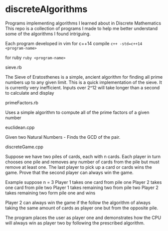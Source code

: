 # discreteAlgorithms
Programs implementing algorithms I learned about in Discrete Mathematics
This repo is a collection of programs I made to help me better understand some of the algorithms I found intriguing.

Each program developed in vim for c++14
compile  `c++ -std=c++14 <program-name>`

for ruby
`ruby <program-name>`

sieve.rb

   The Sieve of Eratosthenes is a simple, ancient algorithm for finding all prime numbers up to any given limit.
This is a quick implementation of the sieve. It is currently very inefficient. Inputs over 2^12 will take longer than a second to calculate and display 

primeFactors.rb

   Uses a simple algorithm to compute all of the prime factors of a given  number

euclidean.cpp

  Given two Natural Numbers - Finds the GCD of the pair.
  
discreteGame.cpp

  Suppose we have two piles of cards, each with n cards. Each player in turn chooses one pile and removes any number of cards from the pile but must remove at least one. The last player to pick up a card or cards wins the game. Prove that the second player can always win the game.

  Example suppose n = 3
  Player 1 takes one card from pile one
  Player 2 takes one card from pile two
  Player 1 takes remaining two from pile two
  Player 2 takes remaining two form pile one and wins

Player 2 can always win the game if the follow the algorithm  of always taking the same amount of cards as player one but from the opposite pile. 

The program places the user as player one and demonstrates how the CPU will always win as player two by following the prescribed algorithm.

